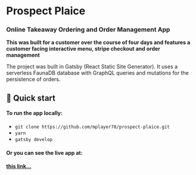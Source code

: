 # Prospect Plaice

### Online Takeaway Ordering and Order Management App

**This was built for a customer over the course of four days and features a customer facing interactive menu, stripe checkout and order management**

The project was built in Gatsby (React Static Site Generator). It uses a serverless FaunaDB database with GraphQL queries and mutations for the persistence of orders.

## 🚀 Quick start

#### To run the app locally:

- `git clone https://github.com/mplayer78/prospect-plaice.git`
- `yarn`
- `gatsby develop`

#### Or you can see the live app at:

#### [this link...](https://prospect-plaice.netlify.app/menu)
